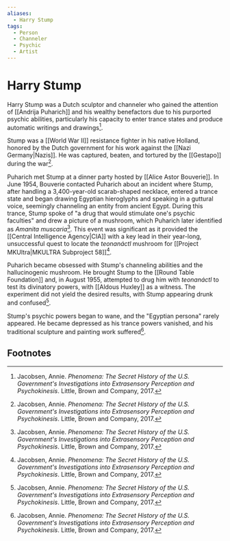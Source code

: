 ```yaml
---
aliases:
  - Harry Stump
tags:
  - Person
  - Channeler
  - Psychic
  - Artist
---
```

# Harry Stump

Harry Stump was a Dutch sculptor and channeler who gained the attention of [[Andrija Puharich]] and his wealthy benefactors due to his purported psychic abilities, particularly his capacity to enter trance states and produce automatic writings and drawings[^1].

Stump was a [[World War II]] resistance fighter in his native Holland, honored by the Dutch government for his work against the [[Nazi Germany|Nazis]]. He was captured, beaten, and tortured by the [[Gestapo]] during the war[^1].

Puharich met Stump at a dinner party hosted by [[Alice Astor Bouverie]]. In June 1954, Bouverie contacted Puharich about an incident where Stump, after handling a 3,400-year-old scarab-shaped necklace, entered a trance state and began drawing Egyptian hieroglyphs and speaking in a guttural voice, seemingly channeling an entity from ancient Egypt. During this trance, Stump spoke of "a drug that would stimulate one's psychic faculties" and drew a picture of a mushroom, which Puharich later identified as *Amanita muscaria*[^1]. This event was significant as it provided the [[Central Intelligence Agency|CIA]] with a key lead in their year-long, unsuccessful quest to locate the *teonanáctl* mushroom for [[Project MKUltra|MKULTRA Subproject 58]][^1].

Puharich became obsessed with Stump's channeling abilities and the hallucinogenic mushroom. He brought Stump to the [[Round Table Foundation]] and, in August 1955, attempted to drug him with *teonanáctl* to test its divinatory powers, with [[Aldous Huxley]] as a witness. The experiment did not yield the desired results, with Stump appearing drunk and confused[^1].

Stump's psychic powers began to wane, and the "Egyptian persona" rarely appeared. He became depressed as his trance powers vanished, and his traditional sculpture and painting work suffered[^1].

## Footnotes
[^1]: Jacobsen, Annie. *Phenomena: The Secret History of the U.S. Government's Investigations into Extrasensory Perception and Psychokinesis*. Little, Brown and Company, 2017.
